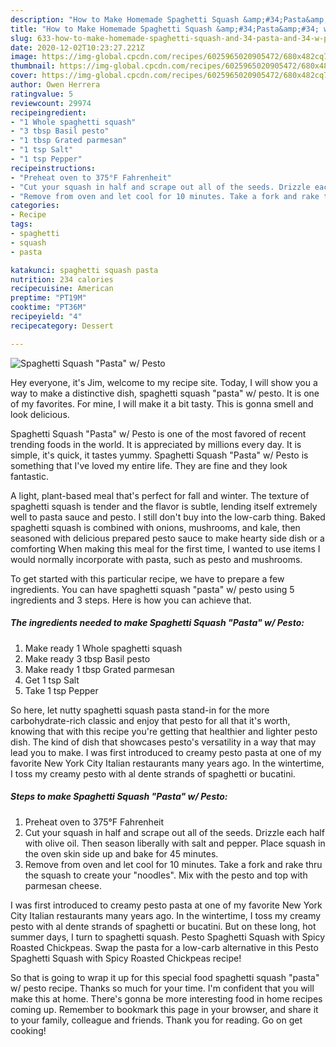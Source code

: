 ```yaml
---
description: "How to Make Homemade Spaghetti Squash &amp;#34;Pasta&amp;#34; w/ Pesto"
title: "How to Make Homemade Spaghetti Squash &amp;#34;Pasta&amp;#34; w/ Pesto"
slug: 633-how-to-make-homemade-spaghetti-squash-and-34-pasta-and-34-w-pesto
date: 2020-12-02T10:23:27.221Z
image: https://img-global.cpcdn.com/recipes/6025965020905472/680x482cq70/spaghetti-squash-pasta-w-pesto-recipe-main-photo.jpg
thumbnail: https://img-global.cpcdn.com/recipes/6025965020905472/680x482cq70/spaghetti-squash-pasta-w-pesto-recipe-main-photo.jpg
cover: https://img-global.cpcdn.com/recipes/6025965020905472/680x482cq70/spaghetti-squash-pasta-w-pesto-recipe-main-photo.jpg
author: Owen Herrera
ratingvalue: 5
reviewcount: 29974
recipeingredient:
- "1 Whole spaghetti squash"
- "3 tbsp Basil pesto"
- "1 tbsp Grated parmesan"
- "1 tsp Salt"
- "1 tsp Pepper"
recipeinstructions:
- "Preheat oven to 375°F Fahrenheit"
- "Cut your squash in half and scrape out all of the seeds. Drizzle each half with olive oil.  Then season liberally with salt and pepper. Place squash in the oven skin side up and bake for 45 minutes."
- "Remove from oven and let cool for 10 minutes. Take a fork and rake thru the squash to create your &#34;noodles&#34;.  Mix with the pesto and top with parmesan cheese."
categories:
- Recipe
tags:
- spaghetti
- squash
- pasta

katakunci: spaghetti squash pasta 
nutrition: 234 calories
recipecuisine: American
preptime: "PT19M"
cooktime: "PT36M"
recipeyield: "4"
recipecategory: Dessert

---
```



![Spaghetti Squash &#34;Pasta&#34; w/ Pesto](https://img-global.cpcdn.com/recipes/6025965020905472/680x482cq70/spaghetti-squash-pasta-w-pesto-recipe-main-photo.jpg)

Hey everyone, it's Jim, welcome to my recipe site. Today, I will show you a way to make a distinctive dish, spaghetti squash &#34;pasta&#34; w/ pesto. It is one of my favorites. For mine, I will make it a bit tasty. This is gonna smell and look delicious.

Spaghetti Squash &#34;Pasta&#34; w/ Pesto is one of the most favored of recent trending foods in the world. It is appreciated by millions every day. It is simple, it's quick, it tastes yummy. Spaghetti Squash &#34;Pasta&#34; w/ Pesto is something that I've loved my entire life. They are fine and they look fantastic.

A light, plant-based meal that&#39;s perfect for fall and winter. The texture of spaghetti squash is tender and the flavor is subtle, lending itself extremely well to pasta sauce and pesto. I still don&#39;t buy into the low-carb thing. Baked spaghetti squash is combined with onions, mushrooms, and kale, then seasoned with delicious prepared pesto sauce to make hearty side dish or a comforting When making this meal for the first time, I wanted to use items I would normally incorporate with pasta, such as pesto and mushrooms.


To get started with this particular recipe, we have to prepare a few ingredients. You can have spaghetti squash &#34;pasta&#34; w/ pesto using 5 ingredients and 3 steps. Here is how you can achieve that.

<!--inarticleads1-->

##### The ingredients needed to make Spaghetti Squash &#34;Pasta&#34; w/ Pesto:

1. Make ready 1 Whole spaghetti squash
1. Make ready 3 tbsp Basil pesto
1. Make ready 1 tbsp Grated parmesan
1. Get 1 tsp Salt
1. Take 1 tsp Pepper


So here, let nutty spaghetti squash pasta stand-in for the more carbohydrate-rich classic and enjoy that pesto for all that it&#39;s worth, knowing that with this recipe you&#39;re getting that healthier and lighter pesto dish. The kind of dish that showcases pesto&#39;s versatility in a way that may lead you to make. I was first introduced to creamy pesto pasta at one of my favorite New York City Italian restaurants many years ago. In the wintertime, I toss my creamy pesto with al dente strands of spaghetti or bucatini. 

<!--inarticleads2-->

##### Steps to make Spaghetti Squash &#34;Pasta&#34; w/ Pesto:

1. Preheat oven to 375°F Fahrenheit
1. Cut your squash in half and scrape out all of the seeds. Drizzle each half with olive oil.  Then season liberally with salt and pepper. Place squash in the oven skin side up and bake for 45 minutes.
1. Remove from oven and let cool for 10 minutes. Take a fork and rake thru the squash to create your &#34;noodles&#34;.  Mix with the pesto and top with parmesan cheese.


I was first introduced to creamy pesto pasta at one of my favorite New York City Italian restaurants many years ago. In the wintertime, I toss my creamy pesto with al dente strands of spaghetti or bucatini. But on these long, hot summer days, I turn to spaghetti squash. Pesto Spaghetti Squash with Spicy Roasted Chickpeas. Swap the pasta for a low-carb alternative in this Pesto Spaghetti Squash with Spicy Roasted Chickpeas recipe! 

So that is going to wrap it up for this special food spaghetti squash &#34;pasta&#34; w/ pesto recipe. Thanks so much for your time. I'm confident that you will make this at home. There's gonna be more interesting food in home recipes coming up. Remember to bookmark this page in your browser, and share it to your family, colleague and friends. Thank you for reading. Go on get cooking!
